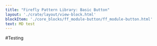 ```yaml
---
title: "Firefly Pattern Library: Basic Button"
layout: './crate/layout/view-block.html'
blockItem: './core_blocks/ff_module-button/ff_module-button.html'
text: MD test
---
```


#Testing
